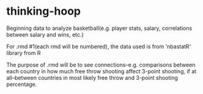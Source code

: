 # thinking-hoop
Beginning data to analyze basketball(e.g. player stats, salary, correlations between salary and wins, etc.)

For .rmd #1(each rmd will be numbered), the data used is from 'nbastatR' library from R

The purpose of .rmd will be to see connections–e.g. comparisons between each country in how much free throw shooting affect 3-point shooting, if at all–between countries in most likely free throw and 3-point shooting percentage.

